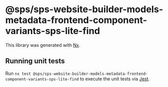 # @sps/sps-website-builder-models-metadata-frontend-component-variants-sps-lite-find

This library was generated with [Nx](https://nx.dev).

## Running unit tests

Run `nx test @sps/sps-website-builder-models-metadata-frontend-component-variants-sps-lite-find` to execute the unit tests via [Jest](https://jestjs.io).
